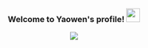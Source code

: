 <h3 align="center">
  Welcome to Yaowen's profile!
  <img src="https://media.giphy.com/media/hvRJCLFzcasrR4ia7z/giphy.gif" width="28">
</h3>
<p align="center">
  <a href="https://github.com/CodeWhiteWeb/CodeWhiteWeb"><img src="https://readme-typing-svg.herokuapp.com?color=%2336BCF7&center=true&vCenter=true&lines=Hi+%2C+welcome+to+my+Github+page;I+am+Yaowen+Tan;I+graduated+from+Penn+State;Like+Snowboarding;Baskerball+Lover+%3C3"></a>
</p>
